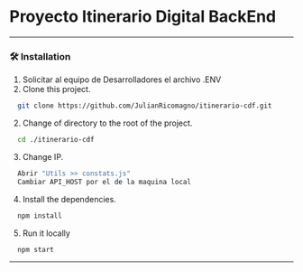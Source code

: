 # Proyecto Itinerario Digital BackEnd

---

### 🛠 Installation

1. Solicitar al equipo de Desarrolladores el archivo .ENV
2. Clone this project.

```bash
  git clone https://github.com/JulianRicomagno/itinerario-cdf.git
```

2. Change of directory to the root of the project.

```bash
  cd ./itinerario-cdf
```

3. Change IP.

```bash
  Abrir "Utils >> constats.js"
  Cambiar API_HOST por el de la maquina local
```

4. Install the dependencies.

```bash
  npm install
```

5. Run it locally

```bash
  npm start
```

---
